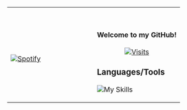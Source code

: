 <table width="100%"> 
  <tr>
  <td width="50%">
      
&nbsp; <br> [![Spotify](https://novatorem.benmaxgcu.vercel.app/api/spotify)](https://open.spotify.com/user/benmaxwell24)



  </td>
  <td width="50%">

<br><p align="center"><strong>Welcome to my GitHub!</strong><br><br>
  [![Visits](https://badges.pufler.dev/visits/novatorem/novatorem?logo=GitHub&label=github%20visits&color=blue&logoColor=white&style=flat-square)](https://github.com/BenMaxIBI)
</p>


### Languages/Tools
![My Skills](https://skillicons.dev/icons?i=cs,react,angular,ts,py,java,html,sass,azure,docker,kubernetes,figma,ps)
  </td>
  </table>

[//]: <> (The `&nbsp;` is to have Aphelion take up more space)
